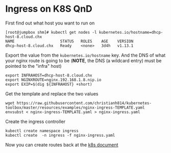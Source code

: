 # Ingress on K8S QnD

First find out what host you want to run on

```
[root@jumpbox shm]# kubectl get nodes -l kubernetes.io/hostname=dhcp-host-8.cloud.chx
NAME                    STATUS   ROLES    AGE    VERSION
dhcp-host-8.cloud.chx   Ready    <none>   3d4h   v1.13.1
```

Export the value from the `kubernetes.io/hostname` key. And the DNS of what your nginx route is going to be (**NOTE**, the DNS (a wildcard entry) must be pointed to the "infra" host)

```
export INFRAHOST=dhcp-host-8.cloud.chx
export NGINXROUTE=nginx.192.168.1.8.nip.io
export EXIP=$(dig ${INFRAHOST} +short)
```

Get the template and replace the two values

```
wget https://raw.githubusercontent.com/christianh814/kubernetes-toolbox/master/resources/examples/nginx-ingress-TEMPLATE.yaml
envsubst < nginx-ingress-TEMPLATE.yaml > nginx-ingress.yaml
```

Create the ingress controller

```
kubectl create namespace ingress
kubectl create  -n ingress -f nginx-ingress.yaml
```

Now you can create routes back at the [k8s document](../../README.md#ingress)
